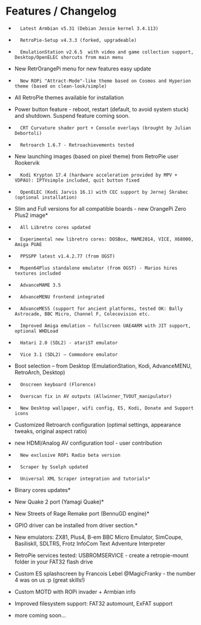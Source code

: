 # Features / Changelog

*       Latest Armbian v5.31 (Debian Jessie kernel 3.4.113)
*       RetroPie-Setup v4.3.3 (forked, upgradeable)
*       EmulationStation v2.6.5  with video and game collection support, Desktop/OpenELEC shorcuts from main menu
*	New RetrOrangePi menu for new features easy update
*       New ROPi "Attract-Mode"-like theme based on Cosmos and Hyperion theme (based on clean-look/simple)
*	All RetroPie themes available for installation
*	Power button feature - reboot, restart (default, to avoid system stuck) and shutdown. Suspend feature coming soon. 
*       CRT Curvature shader port + Console overlays (brought by Julian Debortoli)
*       Retroarch 1.6.7 - Retroachievements tested
*	New launching images (based on pixel theme) from RetroPie user Rookervik 
*       Kodi Krypton 17.4 (hardware acceleration provided by MPV + VDPAU): IPTVsimple included, quit button fixed
*       OpenELEC (Kodi Jarvis 16.1) with CEC support by Jernej Škrabec (optional installation)
*	Slim and Full versions for all compatible boards - new OrangePi Zero Plus2 image*
*       All Libretro cores updated
*       Experimental new libretro cores: DOSBox, MAME2014, VICE, X68000, Amiga PUAE
*       PPSSPP latest v1.4.2.77 (from OGST)
*       Mupen64Plus standalone emulator (from OGST) - Marios hires textures included
*       AdvanceMAME 3.5
*       AdvanceMENU frontend integrated
*       AdvanceMESS (support for ancient platforms, tested OK: Bally Astrocade, BBC Micro, Channel F, Colecovision etc.
*       Improved Amiga emulation – fullscreen UAE4ARM with JIT support, optional WHDLoad
*       Hatari 2.0 (SDL2) - atariST emulator
*       Vice 3.1 (SDL2) – Commodore emulator
*	Boot selection – from Desktop (EmulationStation, Kodi, AdvanceMENU, RetroArch, Desktop) 
*       Onscreen keyboard (Florence)
*       Overscan fix in AV outputs (Allwinner_TVOUT_manipulator)
*       New Desktop wallpaper, wifi config, ES, Kodi, Donate and Support icons
*	Customized Retroarch configuration (optimal settings, appearance tweaks, original aspect ratio)
*	new HDMI/Analog AV configuration tool - user contribution
*       New exclusive ROPi Radio beta version
*       Scraper by Sselph updated
*       Universal XML Scraper integration and tutorials*
*	Binary cores updates*
*	New Quake 2 port (Yamagi Quake)*
*	New Streets of Rage Remake port (BennuGD engine)*
*	GPIO driver can be installed from driver section.*
*	New emulators: ZX81, Plus4, B-em BBC Micro Emulator, SimCoupe, BasiliskII, SDLTRS, Frotz InfoCom Text Adventure Interpreter 
*	RetroPie services tested: USBROMSERVICE - create a retropie-mount folder in your FAT32 flash drive
*	Custom ES splashscreen by Francois Lebel @MagicFranky - the number 4 was on us :p (great skills!)
*	Custom MOTD with ROPi invader + Armbian info
*	Improved filesystem support: FAT32 automount, ExFAT support

* more coming soon...
